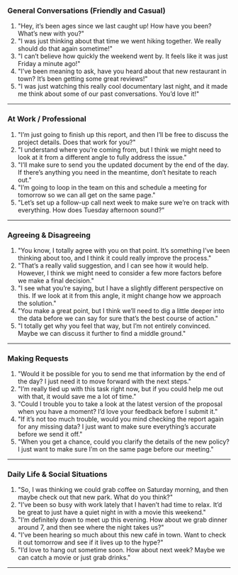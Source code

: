 ### General Conversations (Friendly and Casual)

1. "Hey, it’s been ages since we last caught up! How have you been? What’s new with you?"
2. "I was just thinking about that time we went hiking together. We really should do that again sometime!"
3. "I can’t believe how quickly the weekend went by. It feels like it was just Friday a minute ago!"
4. "I’ve been meaning to ask, have you heard about that new restaurant in town? It’s been getting some great reviews!"
5. "I was just watching this really cool documentary last night, and it made me think about some of our past conversations. You’d love it!"

---

### At Work / Professional

1. "I’m just going to finish up this report, and then I’ll be free to discuss the project details. Does that work for you?"
2. "I understand where you’re coming from, but I think we might need to look at it from a different angle to fully address the issue."
3. "I’ll make sure to send you the updated document by the end of the day. If there’s anything you need in the meantime, don’t hesitate to reach out."
4. "I’m going to loop in the team on this and schedule a meeting for tomorrow so we can all get on the same page."
5. "Let’s set up a follow-up call next week to make sure we’re on track with everything. How does Tuesday afternoon sound?"

---

### Agreeing & Disagreeing

1. "You know, I totally agree with you on that point. It’s something I’ve been thinking about too, and I think it could really improve the process."
2. "That’s a really valid suggestion, and I can see how it would help. However, I think we might need to consider a few more factors before we make a final decision."
3. "I see what you’re saying, but I have a slightly different perspective on this. If we look at it from this angle, it might change how we approach the solution."
4. "You make a great point, but I think we’ll need to dig a little deeper into the data before we can say for sure that’s the best course of action."
5. "I totally get why you feel that way, but I’m not entirely convinced. Maybe we can discuss it further to find a middle ground."

---

### Making Requests

1. "Would it be possible for you to send me that information by the end of the day? I just need it to move forward with the next steps."
2. "I’m really tied up with this task right now, but if you could help me out with that, it would save me a lot of time."
3. "Could I trouble you to take a look at the latest version of the proposal when you have a moment? I’d love your feedback before I submit it."
4. "If it’s not too much trouble, would you mind checking the report again for any missing data? I just want to make sure everything’s accurate before we send it off."
5. "When you get a chance, could you clarify the details of the new policy? I just want to make sure I’m on the same page before our meeting."

---

### Daily Life & Social Situations

1. "So, I was thinking we could grab coffee on Saturday morning, and then maybe check out that new park. What do you think?"
2. "I’ve been so busy with work lately that I haven’t had time to relax. It’d be great to just have a quiet night in with a movie this weekend."
3. "I’m definitely down to meet up this evening. How about we grab dinner around 7, and then see where the night takes us?"
4. "I’ve been hearing so much about this new café in town. Want to check it out tomorrow and see if it lives up to the hype?"
5. "I’d love to hang out sometime soon. How about next week? Maybe we can catch a movie or just grab drinks."

---
